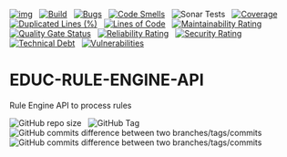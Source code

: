 [![img](https://img.shields.io/badge/Lifecycle-Stable-97ca00)](https://github.com/bcgov/repomountie/blob/master/doc/lifecycle-badges.md) &nbsp;
[![Build](https://github.com/bcgov/EDUC-RULE-ENGINE-API/actions/workflows/on.pr.yml/badge.svg)](https://github.com/bcgov/EDUC-RULE-ENGINE-API/actions/workflows/on.pr.yml) &nbsp;
[![Bugs](https://sonarcloud.io/api/project_badges/measure?project=bcgov_EDUC-RULE-ENGINE-API&metric=bugs)](https://sonarcloud.io/summary/new_code?id=bcgov_EDUC-RULE-ENGINE-API) &nbsp;
[![Code Smells](https://sonarcloud.io/api/project_badges/measure?project=bcgov_EDUC-RULE-ENGINE-API&metric=code_smells)](https://sonarcloud.io/summary/new_code?id=bcgov_EDUC-RULE-ENGINE-API) &nbsp;
![Sonar Tests](https://img.shields.io/sonar/tests/bcgov_EDUC-RULE-ENGINE-API?compact_message&server=https%3A%2F%2Fsonarcloud.io) &nbsp;
[![Coverage](https://sonarcloud.io/api/project_badges/measure?project=bcgov_EDUC-RULE-ENGINE-API&metric=coverage)](https://sonarcloud.io/summary/new_code?id=bcgov_EDUC-RULE-ENGINE-API) &nbsp;
[![Duplicated Lines (%)](https://sonarcloud.io/api/project_badges/measure?project=bcgov_EDUC-RULE-ENGINE-API&metric=duplicated_lines_density)](https://sonarcloud.io/summary/new_code?id=bcgov_EDUC-RULE-ENGINE-API) &nbsp;
[![Lines of Code](https://sonarcloud.io/api/project_badges/measure?project=bcgov_EDUC-RULE-ENGINE-API&metric=ncloc)](https://sonarcloud.io/summary/new_code?id=bcgov_EDUC-RULE-ENGINE-API) &nbsp;
[![Maintainability Rating](https://sonarcloud.io/api/project_badges/measure?project=bcgov_EDUC-RULE-ENGINE-API&metric=sqale_rating)](https://sonarcloud.io/summary/new_code?id=bcgov_EDUC-RULE-ENGINE-API) &nbsp;
[![Quality Gate Status](https://sonarcloud.io/api/project_badges/measure?project=bcgov_EDUC-RULE-ENGINE-API&metric=alert_status)](https://sonarcloud.io/summary/new_code?id=bcgov_EDUC-RULE-ENGINE-API) &nbsp;
[![Reliability Rating](https://sonarcloud.io/api/project_badges/measure?project=bcgov_EDUC-RULE-ENGINE-API&metric=reliability_rating)](https://sonarcloud.io/summary/new_code?id=bcgov_EDUC-RULE-ENGINE-API) &nbsp;
[![Security Rating](https://sonarcloud.io/api/project_badges/measure?project=bcgov_EDUC-RULE-ENGINE-API&metric=security_rating)](https://sonarcloud.io/summary/new_code?id=bcgov_EDUC-RULE-ENGINE-API) &nbsp;
[![Technical Debt](https://sonarcloud.io/api/project_badges/measure?project=bcgov_EDUC-RULE-ENGINE-API&metric=sqale_index)](https://sonarcloud.io/summary/new_code?id=bcgov_EDUC-RULE-ENGINE-API) &nbsp;
[![Vulnerabilities](https://sonarcloud.io/api/project_badges/measure?project=bcgov_EDUC-RULE-ENGINE-API&metric=vulnerabilities)](https://sonarcloud.io/summary/new_code?id=bcgov_EDUC-RULE-ENGINE-API) &nbsp;

# EDUC-RULE-ENGINE-API
Rule Engine API to process rules

![GitHub repo size](https://img.shields.io/github/repo-size/bcgov/EDUC-RULE-ENGINE-API) &nbsp;
![GitHub Tag](https://img.shields.io/github/v/tag/bcgov/EDUC-RULE-ENGINE-API) &nbsp;
![GitHub commits difference between two branches/tags/commits](https://img.shields.io/github/commits-difference/bcgov/EDUC-RULE-ENGINE-API?base=main&head=grad-release&label=grad-release%20-%3E%20main) &nbsp;
![GitHub commits difference between two branches/tags/commits](https://img.shields.io/github/commits-difference/bcgov/EDUC-RULE-ENGINE-API?base=grad-release&head=main&label=main%20-%3E%20grad-release) &nbsp;
